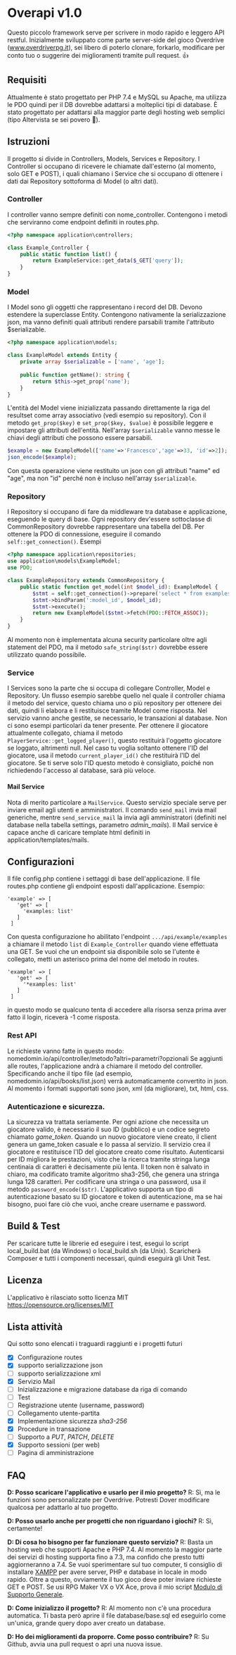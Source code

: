 # Overapi v1.0
Questo piccolo framework serve per scrivere in modo rapido e leggero API restful. Inizialmente sviluppato come parte server-side del gioco Overdrive (www.overdriverpg.it), sei libero di poterlo clonare, forkarlo, modificare per conto tuo o suggerire dei miglioramenti tramite pull request. :+1:

## Requisiti
Attualmente è stato progettato per PHP 7.4 e MySQL su Apache, ma utilizza le PDO quindi per il DB dovrebbe adattarsi a molteplici tipi di database. È stato progettato per adattarsi alla maggior parte degli hosting web semplici (tipo Altervista se sei povero :money_with_wings:).

## Istruzioni
Il progetto si divide in Controllers, Models, Services e Repository. I Controller si occupano di ricevere le chiamate dall'esterno (al momento, solo GET e POST), i quali chiamano i Service che si occupano di ottenere i dati dai Repository sottoforma di Model (o altri dati).

### Controller
I controller vanno sempre definiti con nome_controller. Contengono i metodi che serviranno come endpoint definiti in routes.php.
```php
<?php namespace application\controllers;

class Example_Controller {
    public static function list() {
        return ExampleService::get_data($_GET['query']);
    }   
}
```

### Model
I Model sono gli oggetti che rappresentano i record del DB. Devono estendere la superclasse Entity.
Contengono nativamente la serializzazione json, ma vanno definiti quali attributi rendere parsabili tramite l'attributo $serializable.
```php
<?php namespace application\models;

class ExampleModel extends Entity {
    private array $serializable = ['name', 'age'];
    
    public function getName(): string {
        return $this->get_prop('name');
    }
}
```
L'entità del Model viene inizializzata passando direttamente la riga del resultset come array associativo (vedi esempio su repository).
Con il metodo `get_prop($key)` e `set_prop($key, $value)` è possibile leggere e impostare gli attributi dell'entità.
Nell'array `$serializable` vanno messe le chiavi degli attributi che possono essere parsabili.
```php
$example = new ExampleModel(['name'=>'Francesco','age'=>33, 'id'=>2]);
json_encode($example);
```
Con questa operazione viene restituito un json con gli attributi "name" ed "age", ma non "id" perché non è incluso nell'array `$serializable`.

### Repository
I Repository si occupano di fare da middleware tra database e applicazione, eseguendo le query di base. Ogni repository dev'essere sottoclasse di CommonRepository dovrebbe rappresentare una tabella del DB.
Per ottenere la PDO di connessione, eseguire il comando `self::get_connection()`. Esempi
```php
<?php namespace application\repositories;
use application\models\ExampleModel;
use PDO;

class ExampleRepository extends CommonRepository {
    public static function get_model(int $model_id): ExampleModel {
        $stmt = self::get_connection()->prepare('select * from examples where id = :model_id');
        $stmt->bindParam(':model_id', $model_id);
        $stmt->execute();
        return new ExampleModel($stmt->fetch(PDO::FETCH_ASSOC));
    }   
}
```
Al momento non è implementata alcuna security particolare oltre agli statement del PDO, ma il metodo `safe_string($str)` dovrebbe essere utilizzato quando possibile. 

### Service
I Services sono la parte che si occupa di collegare Controller, Model e Repository. Un flusso esempio sarebbe quello nel quale il controller chiama il metodo del service, questo chiama uno o più repository per ottenere dei dati, quindi li elabora e li restituisce tramite Model come risposta. Nel servizio vanno anche gestite, se necessario, le transazioni al database. Non ci sono esempi particolari da tener presente.
Per ottenere il giocatore attualmente collegato, chiama il metodo `PlayerService::get_logged_player()`, questo restituirà l'oggetto giocatore se loggato, altrimenti null.
Nel caso tu voglia soltanto ottenere l'ID del giocatore, usa il metodo `current_player_id()` che restituirà l'ID del giocatore. Se ti serve solo l'ID questo metodo è consigliato, poiché non richiedendo l'accesso al database, sarà più veloce.

#### Mail Service
Nota di merito particolare a `MailService`. Questo servizio speciale serve per inviare email agli utenti e amministratori. Il comando `send_mail` invia mail generiche, mentre `send_service_mail` la invia agli amministratori (definiti nel database nella tabella settings, parametro *admin_mails*).
Il Mail service è capace anche di caricare template html definiti in application/templates/mails.

## Configurazioni
Il file config.php contiene i settaggi di base dell'applicazione.
Il file routes.php contiene gli endpoint esposti dall'applicazione. Esempio:
```
'example' => [
   'get' => [
     'examples: list'
   ]
 ]
```
Con questa configurazione ho abilitato l'endpoint `.../api/example/examples` a chiamare il metodo `list` di `Example_Controller` quando viene effettuata una GET.
Se vuoi che un endpoint sia disponibile solo se l'utente è collegato, metti un asterisco prima del nome del metodo in routes.
```
'example' => [
   'get' => [
     '*examples: list'
   ]
 ]
```
in questo modo se qualcuno tenta di accedere alla risorsa senza prima aver fatto il login, riceverà -1 come risposta.

### Rest API
Le richieste vanno fatte in questo modo: nomedomin.io/api/controller/metodo?altri=parametri?opzionali
Se aggiunti alle routes, l'applicazione andrà a chiamare il metodo del controller.
Specificando anche il tipo file (ad esempio, nomedomin.io/api/books/list.json) verrà automaticamente convertito in json.
Al momento i formati supportati sono json, xml (da migliorare), txt, html, css.

### Autenticazione e sicurezza.
La sicurezza va trattata seriamente. Per ogni azione che necessita un giocatore valido, è necessario il suo ID (pubblico) e un codice segreto chiamato _game_token_.
Quando un nuovo giocatore viene creato, il client genera un game_token casuale e lo passa al servizio. Il servizio crea il giocatore e restituisce l'ID del giocatore
creato come risultato.
Autenticarsi per ID migliora le prestazioni, visto che la ricerca tramite stringa lunga centinaia di caratteri è decisamente più lenta.
Il token non è salvato in chiaro, ma codificato tramite algoritmo sha3-256, che genera una stringa lunga 128 caratteri.
Per codificare una stringa o una password, usa il metodo `password_encode($str)`.
L'applicativo supporta un tipo di autenticazione basato su ID giocatore e token di autenticazione, ma se hai bisogno, puoi
fare ciò che vuoi, anche creare username e password.

## Build & Test
Per scaricare tutte le librerie ed eseguire i test, esegui lo script local_build.bat (da Windows) o local_build.sh (da Unix).
Scaricherà Composer e tutti i componenti necessari, quindi eseguirà gli Unit Test.

## Licenza
L'applicativo è rilasciato sotto licenza MIT https://opensource.org/licenses/MIT

## Lista attività
Qui sotto sono elencati i traguardi raggiunti e i progetti futuri
- [x] Configurazione routes
- [x] supporto serializzazione json
- [ ] supporto serializzazione xml
- [x] Servizio Mail
- [ ] Inizializzazione e migrazione database da riga di comando
- [ ] Test
- [ ] Registrazione utente (username, password)
- [ ] Collegamento utente-partita
- [x] Implementazione sicurezza *sha3-256*
- [x] Procedure in transazione
- [ ] Supporto a *PUT*, *PATCH*, *DELETE*
- [x] Supporto sessioni (per web)
- [ ] Pagina di amministrazione

## FAQ
**D: Posso scaricare l'applicativo e usarlo per il mio progetto?**
R: Sì, ma le funzioni sono personalizzate per Overdrive. Potresti Dover modificare qualcosa per adattarlo al tuo progetto.

**D: Posso usarlo anche per progetti che non riguardano i giochi?**
R: Sì, certamente!

**D: Di cosa ho bisogno per far funzionare questo servizio?**
R: Basta un hosting web che supporti Apache e PHP 7.4. Al momento la maggior parte dei servizi di hosting supporta fino a 7.3, ma confido che presto tutti aggiorneranno a 7.4. Se vuoi sperimentare sul tuo computer, ti consiglio di installare [XAMPP](https://www.apachefriends.org/it/index.html) per avere server, PHP e database in locale in modo rapido.
Oltre a questo, ovviamente il tuo gioco deve poter inviare richieste GET e POST. Se usi RPG Maker VX o VX Ace, prova il mio script [Modulo di Supporto Generale](http://www.rpg2s.net/forum/index.php/topic/17338-%E2%9A%99%EF%B8%8F-modulo-di-supporto-di-holy87/).

**D: Come inizializzo il progetto?**
R: Al momento non c'è una procedura automatica. Ti basta però aprire il file database/base.sql ed eseguirlo come un'unica, grande query dopo aver creato un database.

**D: Ho dei miglioramenti da proporre. Come posso contribuire?**
R: Su Github, avvia una pull request o apri una nuova issue.
